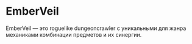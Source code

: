 # EmberVeil
EmberVeil — это roguelike dungeoncrawler с уникальными для жанра механиками комбинации предметов и их синергии.


